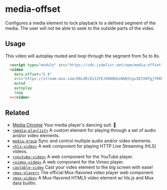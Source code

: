 # media-offset

Configures a media element to lock playback to a defined segment of the media.
The user will not be able to seek to the outside parts of the video.

## Usage

This video will autoplay muted and loop through the segment from 5s to 8s.

```html
  <script type="module" src="https://cdn.jsdelivr.net/npm/media-offset"></script>
  <video
    data-offset="5 8"
    src="https://stream.mux.com/O6LdRc0112FEJXH00bGsN9Q31yu5EIVHTgjTKRkKtEq1k/low.mp4"
    muted
    autoplay
    loop
  ></video>
```

## Related

- [Media Chrome](https://github.com/muxinc/media-chrome) Your media player's dancing suit. 🕺
- [`<media-playlist>`](https://github.com/muxinc/media-playlist) A custom element for playing through a set of audio and/or video elements.
- [`media-group`](https://github.com/muxinc/media-group) Sync and control multiple audio and/or video elements.
- [`<hls-video>`](https://github.com/muxinc/hls-video-element) A web component for playing HTTP Live Streaming (HLS) videos.
- [`<youtube-video>`](https://github.com/muxinc/youtube-video-element) A web component for the YouTube player.
- [`<vimeo-video>`](https://github.com/luwes/vimeo-video-element) A web component for the Vimeo player.
- [`castable-video`](https://github.com/muxinc/castable-video) Cast your video element to the big screen with ease!
- [`<mux-player>`](https://github.com/muxinc/elements/tree/main/packages/mux-player) The official Mux-flavored video player web component.
- [`<mux-video>`](https://github.com/muxinc/elements/tree/main/packages/mux-video) A Mux-flavored HTML5 video element w/ hls.js and Mux data builtin.

